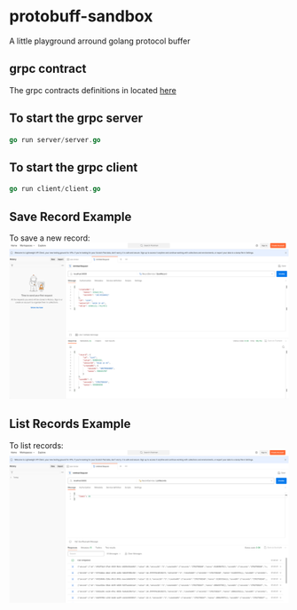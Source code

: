 # protobuff-sandbox
A little playground arround golang protocol buffer

## grpc contract
The grpc contracts definitions in located [here](./contracts/record.proto)


## To start the grpc server
```go
go run server/server.go
```

## To start the grpc client
```go
go run client/client.go
```

## Save Record Example
To save a new record:
![alt text](./docs/save_record_example.png)


## List Records Example
To list records:
![alt text](./docs/list_records_example.png)
